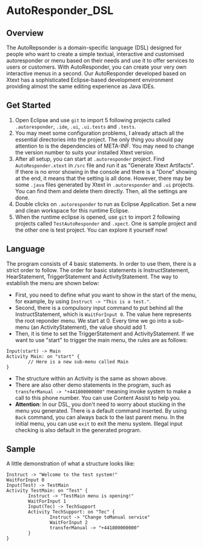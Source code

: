 # AutoResponder_DSL

## Overview
The AutoRepsonder is a domain-specific language (DSL) designed for people who want to create a simple textual, interactive and customised autoresponder or menu based on their needs and use it to offer services to users or customers. With AutoResponder, you can create your very own interactive menus in a second. Our AutoResponder developed based on Xtext has a sophisticated Eclipse-based development environment providing almost the same editing experience as Java IDEs.

## Get Started
1. Open Eclipse and use `git` to import 5 following projects called `.autoresponder`, `.ide`, `.ui`, `.ui.tests` and `.tests`. 
2. You may meet some configuration problems, I already attach all the essential directories into the project. The only thing you should pay attention to is the dependencies of META-INF. You may need to change the version number to suits your installed Xtext version. 
3. After all setup, you can start at `.autoresponder` project. Find `AutoResponder.xtext` in `/src` file and run it as "Generate Xtext Artifacts". If there is no error showing in the console and there is a "Done" showing at the end, it means that the setting is all done. However, there may be some `.java`  files generated by Xtext in `.autoresponder` and `.ui` projects. You can find them and delete them directly. Then, all the settings are done.
4. Double clicks on `.autoresponder` to run as Eclipse Application. Set a new and clean workspace for this runtime Eclipse.
5. When the runtime eclipse is opened, use `git` to import 2 following projects called `TestAutoResponder` and `.xpect`. One is sample project and the other one is test project. You can explore it yourself now!

## Language
The program consists of 4 basic statements. In order to use them, there is a strict order to follow. The order for basic statements is InstructStatement, HearStatement, TriggerStatement and ActivityStatement. The way to establish the menu are shown below:

+ First, you need to define what you want to show in the start of the menu, for example, by using `Instruct -> "This is a test."`.
+ Second, there is a compulsory input command to put behind all the InstructStatement, which is `WaitForInput 0`. The value here represents the root reponder menu. We start at 0. Every time we go into a sub-menu (an ActivityStatement), the value should add 1. 
+ Then, it is time to set the TriggerStatement and ActivityStatement. If we want to use "start" to trigger the main menu, the rules are as follows:
```
Input(start) -> Main
Activity Main: on "start" {
		// Here is a new sub-menu called Main
}
```
+ The structure within an Activity is the same as shown above. 
+ There are also other demo statements in the program, such as `transferManual -> "+441800000000"` meaning invoke system to make a call to this phone number. You can use Content Assist to help you.
+ **Attention**: In our DSL, you don't need to worry about stucking in the menu you generated. There is a default command inserted. By using `Back` command, you can always back to the last parent menu. In the initial menu, you can use `exit` to exit the menu system. Illegal input checking is also default in the generated program.

## Sample
A little demonstration of what a structure looks like:
```		
Instruct -> "Welcome to the test system!"
WaitForInput 0
Input(Test) -> TestMain
Activity TestMain: on "Test" {
		Instruct -> "TestMain menu is opening!"
		WaitForInput 1
		Input(Tec) -> TechSupport
		Activity TechSupport: on "Tec" {
				Instruct -> "Change toManual service"
				WaitForInput 2
				transferManual -> "+441800000000"
		}
}
```
